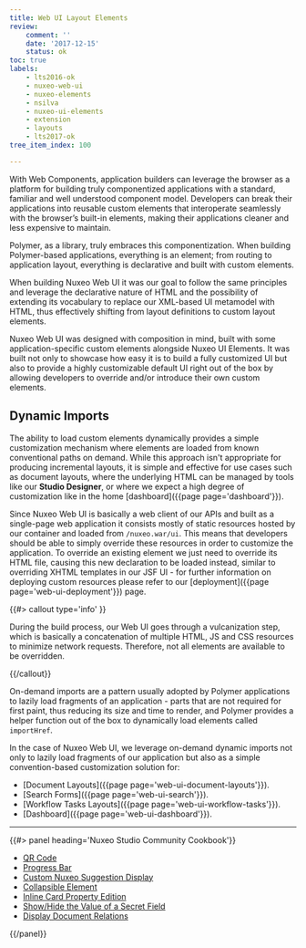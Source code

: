 ```yaml
---
title: Web UI Layout Elements
review:
    comment: ''
    date: '2017-12-15'
    status: ok
toc: true
labels:
    - lts2016-ok
    - nuxeo-web-ui
    - nuxeo-elements
    - nsilva
    - nuxeo-ui-elements
    - extension
    - layouts
    - lts2017-ok
tree_item_index: 100

---
```


With Web Components, application builders can leverage the browser as a platform for building truly componentized applications with a standard, familiar and well understood component model. Developers can break their applications into reusable custom elements that interoperate seamlessly with the browser’s built-in elements, making their applications cleaner and less expensive to maintain.

Polymer, as a library, truly embraces this componentization. When building Polymer-based applications, everything is an element; from routing to application layout, everything is declarative and built with custom elements.

When building Nuxeo Web UI it was our goal to follow the same principles and leverage the declarative nature of HTML and the possibility of extending its vocabulary to replace our XML-based UI metamodel with HTML, thus effectively shifting from layout definitions to custom layout elements.

Nuxeo Web UI was designed with composition in mind, built with some application-specific custom elements alongside Nuxeo UI Elements. It was built not only to showcase how easy it is to build a fully customized UI but also to provide a highly customizable default UI right out of the box by allowing developers to override and/or introduce their own custom elements.

## Dynamic Imports

The ability to load custom elements dynamically provides a simple customization mechanism where elements are loaded from known conventional paths on demand. While this approach isn't appropriate for producing incremental layouts, it is simple and effective for use cases such as document layouts, where the underlying HTML can be managed by tools like our **Studio Designer**, or where we expect a high degree of customization like in the home [dashboard]({{page page='dashboard'}}).

Since Nuxeo Web UI is basically a web client of our APIs and built as a single-page web application it consists mostly of static resources hosted by our container and loaded from `/nuxeo.war/ui`. This means that developers should be able to simply override these resources in order to customize the application. To override an existing element we just need to override its HTML file, causing this new declaration to be loaded instead, similar to overriding XHTML templates in our JSF UI - for further information on deploying custom resources please refer to our [deployment]({{page page='web-ui-deployment'}}) page.

{{#> callout type='info' }}

During the build process, our Web UI goes through a vulcanization step, which is basically a concatenation of multiple HTML, JS and CSS resources to minimize network requests. Therefore, not all elements are available to be overridden.

{{/callout}}

On-demand imports are a pattern usually adopted by Polymer applications to lazily load fragments of an application - parts that are not required for first paint, thus reducing its size and time to render, and Polymer provides a helper function out of the box to dynamically load elements called `importHref`.

In the case of Nuxeo Web UI, we leverage on-demand dynamic imports not only to lazily load fragments of our application but also as a simple convention-based customization solution for:

- [Document Layouts]({{page page='web-ui-document-layouts'}}).
- [Search Forms]({{page page='web-ui-search'}}).
- [Workflow Tasks Layouts]({{page page='web-ui-workflow-tasks'}}).
- [Dashboard]({{page page='web-ui-dashboard'}}).

* * *

<div class="row" data-equalizer data-equalize-on="medium"><div class="column medium-6">{{#> panel heading='Nuxeo Studio Community Cookbook'}}

- [QR Code](https://github.com/nuxeo/nuxeo-studio-community-cookbook/blob/master/modules/nuxeo/qr-code)
- [Progress Bar](https://github.com/nuxeo/nuxeo-studio-community-cookbook/blob/master/modules/nuxeo/progress-bar)
- [Custom Nuxeo Suggestion Display](https://github.com/nuxeo/nuxeo-studio-community-cookbook/blob/master/modules/nuxeo/document-suggestion)
- [Collapsible Element](https://github.com/nuxeo/nuxeo-studio-community-cookbook/blob/master/modules/nuxeo/collapse)
- [Inline Card Property Edition](https://github.com/nuxeo/nuxeo-studio-community-cookbook/blob/master/modules/nuxeo/toggleable-form)
- [Show/Hide the Value of a Secret Field](https://github.com/nuxeo/nuxeo-studio-community-cookbook/blob/master/modules/nuxeo/ssn)
- [Display Document Relations](https://github.com/nuxeo/nuxeo-studio-community-cookbook/blob/master/modules/nuxeo/related-documents)

{{/panel}}</div><div class="column medium-6">
</div></div>
